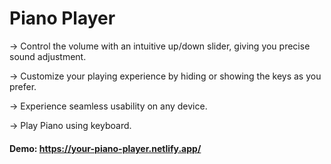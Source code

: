 # Piano Player

-> Control the volume with an intuitive up/down slider, giving you precise sound adjustment.

-> Customize your playing experience by hiding or showing the keys as you prefer.

-> Experience seamless usability on any device.

-> Play Piano using keyboard.


#### Demo: https://your-piano-player.netlify.app/
